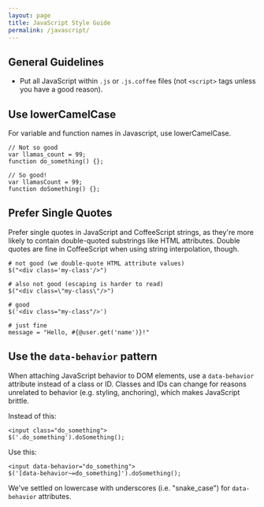 ```yaml
---
layout: page
title: JavaScript Style Guide
permalink: /javascript/
---
```


## General Guidelines

- Put all JavaScript within `.js` or `.js.coffee` files (not `<script>` tags unless you have a good reason).

## Use lowerCamelCase

For variable and function names in Javascript, use lowerCamelCase.

    // Not so good
    var llamas_count = 99;
    function do_something() {};

    // So good!
    var llamasCount = 99;
    function doSomething() {};

## Prefer Single Quotes

Prefer single quotes in JavaScript and CoffeeScript strings, as they're more likely to contain double-quoted substrings like HTML attributes. Double quotes are fine in CoffeeScript when using string interpolation, though.

    # not good (we double-quote HTML attribute values)
    $("<div class='my-class'/>")
    
    # also not good (escaping is harder to read)
    $("<div class=\"my-class\"/>")
    
    # good
    $('<div class="my-class"/>')
    
    # just fine
    message = "Hello, #{@user.get('name')}!"

## Use the `data-behavior` pattern

When attaching JavaScript behavior to DOM elements, use a `data-behavior` attribute instead of a class or ID. Classes and IDs can change for reasons unrelated to behavior (e.g. styling, anchoring), which makes JavaScript brittle.

Instead of this:

    <input class="do_something">
    $('.do_something').doSomething();

Use this:

    <input data-behavior="do_something">
    $('[data-behavior~=do_something]').doSomething();

We've settled on lowercase with underscores (i.e. "snake_case") for `data-behavior` attributes.
